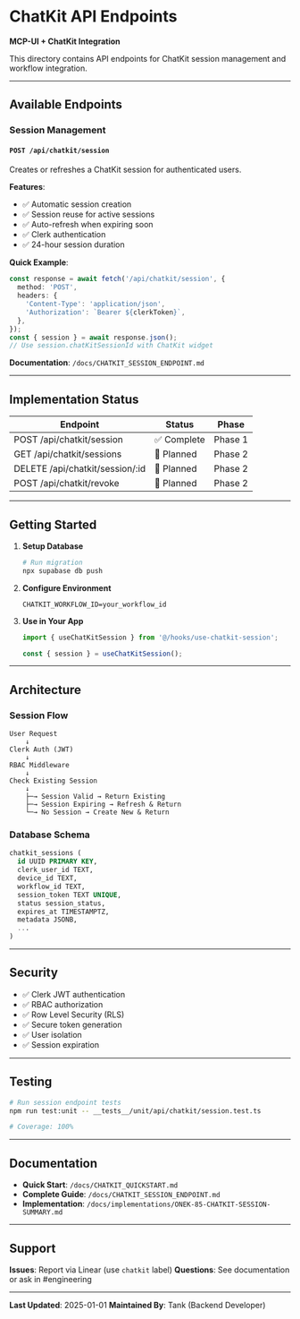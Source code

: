 # ChatKit API Endpoints

**MCP-UI + ChatKit Integration**

This directory contains API endpoints for ChatKit session management and workflow integration.

---

## Available Endpoints

### Session Management

#### `POST /api/chatkit/session`

Creates or refreshes a ChatKit session for authenticated users.

**Features**:
- ✅ Automatic session creation
- ✅ Session reuse for active sessions
- ✅ Auto-refresh when expiring soon
- ✅ Clerk authentication
- ✅ 24-hour session duration

**Quick Example**:
```typescript
const response = await fetch('/api/chatkit/session', {
  method: 'POST',
  headers: {
    'Content-Type': 'application/json',
    'Authorization': `Bearer ${clerkToken}`,
  },
});
const { session } = await response.json();
// Use session.chatKitSessionId with ChatKit widget
```

**Documentation**: `/docs/CHATKIT_SESSION_ENDPOINT.md`

---

## Implementation Status

| Endpoint | Status | Phase |
|----------|--------|-------|
| POST /api/chatkit/session | ✅ Complete | Phase 1 |
| GET /api/chatkit/sessions | 🚧 Planned | Phase 2 |
| DELETE /api/chatkit/session/:id | 🚧 Planned | Phase 2 |
| POST /api/chatkit/revoke | 🚧 Planned | Phase 2 |

---

## Getting Started

1. **Setup Database**
   ```bash
   # Run migration
   npx supabase db push
   ```

2. **Configure Environment**
   ```env
   CHATKIT_WORKFLOW_ID=your_workflow_id
   ```

3. **Use in Your App**
   ```typescript
   import { useChatKitSession } from '@/hooks/use-chatkit-session';

   const { session } = useChatKitSession();
   ```

---

## Architecture

### Session Flow

```
User Request
    ↓
Clerk Auth (JWT)
    ↓
RBAC Middleware
    ↓
Check Existing Session
    ↓
    ├─→ Session Valid → Return Existing
    ├─→ Session Expiring → Refresh & Return
    └─→ No Session → Create New & Return
```

### Database Schema

```sql
chatkit_sessions (
  id UUID PRIMARY KEY,
  clerk_user_id TEXT,
  device_id TEXT,
  workflow_id TEXT,
  session_token TEXT UNIQUE,
  status session_status,
  expires_at TIMESTAMPTZ,
  metadata JSONB,
  ...
)
```

---

## Security

- ✅ Clerk JWT authentication
- ✅ RBAC authorization
- ✅ Row Level Security (RLS)
- ✅ Secure token generation
- ✅ User isolation
- ✅ Session expiration

---

## Testing

```bash
# Run session endpoint tests
npm run test:unit -- __tests__/unit/api/chatkit/session.test.ts

# Coverage: 100%
```

---

## Documentation

- **Quick Start**: `/docs/CHATKIT_QUICKSTART.md`
- **Complete Guide**: `/docs/CHATKIT_SESSION_ENDPOINT.md`
- **Implementation**: `/docs/implementations/ONEK-85-CHATKIT-SESSION-SUMMARY.md`

---

## Support

**Issues**: Report via Linear (use `chatkit` label)
**Questions**: See documentation or ask in #engineering

---

**Last Updated**: 2025-01-01
**Maintained By**: Tank (Backend Developer)
